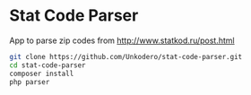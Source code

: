 # Stat Code Parser
App to parse zip codes from http://www.statkod.ru/post.html

```bash
git clone https://github.com/Unkodero/stat-code-parser.git
cd stat-code-parser
composer install
php parser
```